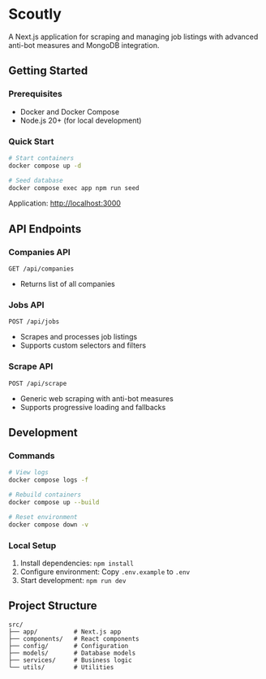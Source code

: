 # Scoutly

A Next.js application for scraping and managing job listings with advanced anti-bot measures and MongoDB integration.

## Getting Started

### Prerequisites

- Docker and Docker Compose
- Node.js 20+ (for local development)

### Quick Start

```bash
# Start containers
docker compose up -d

# Seed database
docker compose exec app npm run seed
```

Application: [http://localhost:3000](http://localhost:3000)

## API Endpoints

### Companies API

`GET /api/companies`

- Returns list of all companies

### Jobs API

`POST /api/jobs`

- Scrapes and processes job listings
- Supports custom selectors and filters

### Scrape API

`POST /api/scrape`

- Generic web scraping with anti-bot measures
- Supports progressive loading and fallbacks

## Development

### Commands

```bash
# View logs
docker compose logs -f

# Rebuild containers
docker compose up --build

# Reset environment
docker compose down -v
```

### Local Setup

1. Install dependencies: `npm install`
2. Configure environment: Copy `.env.example` to `.env`
3. Start development: `npm run dev`

## Project Structure

```
src/
├── app/          # Next.js app
├── components/   # React components
├── config/       # Configuration
├── models/       # Database models
├── services/     # Business logic
└── utils/        # Utilities
```

